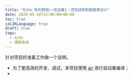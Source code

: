 ```yaml
---
title: "Echo 系列教程——实战篇1：项目结构和数据表设计"
date: 2020-05-16T15:00:00+08:00
toc: true
isCJKLanguage: true
draft: true
tags: 
  - echo
  - 博客系统
---
```


针对项目的准备工作做一个说明。

- 为了更高效的开发、调试，本项目使用 [air](https://mp.weixin.qq.com/s/4xwswOB17A-wup3Gqdlndw) 进行自动重编译；
- 

